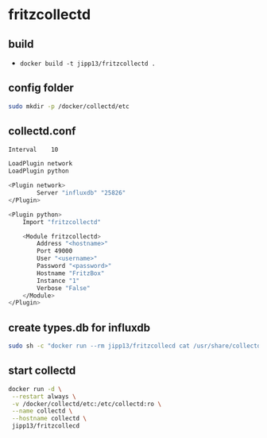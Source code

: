 # fritzcollectd

## build

- `docker build -t jipp13/fritzcollectd .`

## config folder

```bash
sudo mkdir -p /docker/collectd/etc
```

## collectd.conf

```bash
Interval    10

LoadPlugin network
LoadPlugin python

<Plugin network>
        Server "influxdb" "25826"
</Plugin>

<Plugin python>
    Import "fritzcollectd"

    <Module fritzcollectd>
        Address "<hostname>"
        Port 49000
        User "<username>"
        Password "<password>"
        Hostname "FritzBox"
        Instance "1"
        Verbose "False"
    </Module>
</Plugin>
```

## create types.db for influxdb

```bash
sudo sh -c "docker run --rm jipp13/fritzcollecd cat /usr/share/collectd/types.db > /docker/influxdb/etc/types.db"
```

## start collectd

```bash
docker run -d \
 --restart always \
 -v /docker/collectd/etc:/etc/collectd:ro \
 --name collectd \
 --hostname collectd \
 jipp13/fritzcollecd
```
